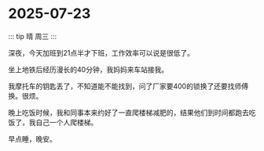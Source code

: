 # 2025-07-23

::: tip
晴 周三
:::

深夜，今天加班到21点半才下班，工作效率可以说是很低了。

坐上地铁后经历漫长的40分钟，我妈妈来车站接我。

我摩托车的钥匙丢了，不知道能不能找到，问了厂家要400的锁换了还要找师傅换。很烦。

晚上吃饭时候，我和同事本来约好了一直爬楼梯减肥的，结果他们到时间都跑去吃饭了，我自己一个人爬楼梯。

早点睡，晚安。